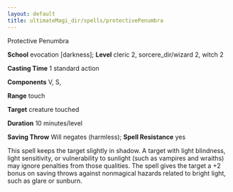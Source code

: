 ```yaml
---
layout: default
title: ultimateMagi_dir/spells/protectivePenumbra
---
```

Protective Penumbra

**School** evocation [darkness]; **Level** cleric 2, sorcere_dir/wizard 2, witch 2

**Casting Time** 1 standard action

**Components** V, S,

**Range** touch

**Target** creature touched

**Duration** 10 minutes/level

**Saving Throw** Will negates (harmless); **Spell Resistance** yes

This spell keeps the target slightly in shadow. A target with light blindness, light sensitivity, or vulnerability to sunlight (such as vampires and wraiths) may ignore penalties from those qualities. The spell gives the target a +2 bonus on saving throws against nonmagical hazards related to bright light, such as glare or sunburn.

